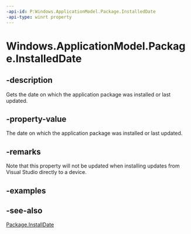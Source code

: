 ```yaml
---
-api-id: P:Windows.ApplicationModel.Package.InstalledDate
-api-type: winrt property
---
```


<!-- Property syntax
public Windows.Foundation.DateTime InstalledDate { get; }
-->

# Windows.ApplicationModel.Package.InstalledDate

## -description
Gets the date on which the application package was installed or last updated.

## -property-value
The date on which the application package was installed or last updated.

## -remarks

Note that this property will not be updated when installing updates from Visual Studio directly to a device.

## -examples

## -see-also
[Package.InstallDate](package_installdate.md)
